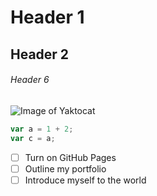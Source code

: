 # Header 1
## Header 2
###### Header 6
![Image of Yaktocat](https://octodex.github.com/images/yaktocat.png)
```javascript
var a = 1 + 2;
var c = a;
```
- [ ] Turn on GitHub Pages
- [ ] Outline my portfolio
- [ ] Introduce myself to the world

